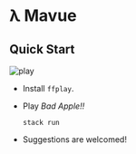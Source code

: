 # λ Mavue

## Quick Start

![play](https://cdn.jsdelivr.net/gh/raptazure/cdn/projects/thplay.png)

- Install `ffplay`.
- Play *Bad Apple!!*
  ```shell
  stack run
  ```

- Suggestions are welcomed!
